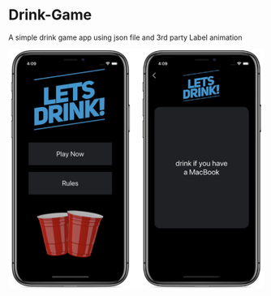 # Drink-Game
A simple drink game app using json file and 3rd party Label animation

![](New%20Project%20(1).jpg)

